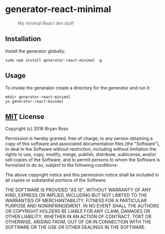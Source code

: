# generator-react-minimal
>My minimal React dev stuff

## Installation
Install the generator globally:

    sudo npm install generator-react-minimal -g

## Usage
To invoke the generator create a directory for the generator and run it:

    mkdir generator-react-minimal
    yo generator-react-minimal


## [MIT](https://opensource.org/licenses/MIT) License
Copyright (c) 2016 Bryan Ross

Permission is hereby granted, free of charge, to any person obtaining a copy
of this software and associated documentation files (the "Software"), to deal
in the Software without restriction, including without limitation the rights
to use, copy, modify, merge, publish, distribute, sublicense, and/or sell
copies of the Software, and to permit persons to whom the Software is
furnished to do so, subject to the following conditions:

The above copyright notice and this permission notice shall be included in
all copies or substantial portions of the Software.

THE SOFTWARE IS PROVIDED "AS IS", WITHOUT WARRANTY OF ANY KIND, EXPRESS OR
IMPLIED, INCLUDING BUT NOT LIMITED TO THE WARRANTIES OF MERCHANTABILITY,
FITNESS FOR A PARTICULAR PURPOSE AND NONINFRINGEMENT.  IN NO EVENT SHALL THE
AUTHORS OR COPYRIGHT HOLDERS BE LIABLE FOR ANY CLAIM, DAMAGES OR OTHER
LIABILITY, WHETHER IN AN ACTION OF CONTRACT, TORT OR OTHERWISE, ARISING FROM,
OUT OF OR IN CONNECTION WITH THE SOFTWARE OR THE USE OR OTHER DEALINGS IN
THE SOFTWARE.
